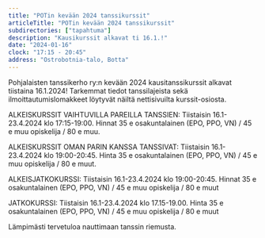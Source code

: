 ```yaml
---
title: "POTin kevään 2024 tanssikurssit"
articleTitle: "POTin kevään 2024 tanssikurssit"
subdirectories: ["tapahtuma"]
description: "Kausikurssit alkavat ti 16.1.!"
date: "2024-01-16"
clock: "17:15 - 20:45"
address: "Ostrobotnia-talo, Botta"
---
```

Pohjalaisten tanssikerho ry:n kevään 2024 kausitanssikurssit alkavat tiistaina 16.1.2024! Tarkemmat tiedot tanssilajeista sekä ilmoittautumislomakkeet löytyvät näiltä nettisivuilta kurssit-osiosta. 

ALKEISKURSSIT VAIHTUVILLA PAREILLA TANSSIEN: Tiistaisin 16.1-23.4.2024 klo 17:15-19:00. Hinnat 35 e osakuntalainen (EPO, PPO, VN) / 45 e muu opiskelija / 80 e muu. 

ALKEISKURSSIT OMAN PARIN KANSSA TANSSIVAT: Tiistaisin 16.1-23.4.2024 klo 19:00-20:45. Hinta 35 e osakuntalainen (EPO, PPO, VN) / 45 e muu opiskelija / 80 e muut. 

ALKEISJATKOKURSSI: Tiistaisin 16.1-23.4.2024 klo 19:00-20:45. Hinnat 35 e osakuntalainen (EPO, PPO, VN) / 45 e muu opiskelija / 80 e muut 

JATKOKURSSI: Tiistaisin 16.1-23.4.2024 klo 17.15-19.00. Hinta 35 e osakuntalainen (EPO, PPO, VN) / 45 e muu opiskelija / 80 e muut 

Lämpimästi tervetuloa nauttimaan tanssin riemusta.
